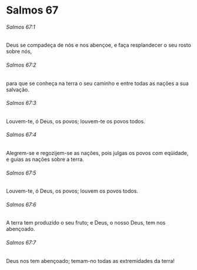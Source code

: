 # Salmos 67

###### Salmos 67:1

Deus se compadeça de nós e nos abençoe, e faça resplandecer o seu rosto sobre nós,

###### Salmos 67:2

para que se conheça na terra o seu caminho e entre todas as nações a sua salvação.

###### Salmos 67:3

Louvem-te, ó Deus, os povos; louvem-te os povos todos.

###### Salmos 67:4

Alegrem-se e regozijem-se as nações, pois julgas os povos com eqüidade, e guias as nações sobre a terra.

###### Salmos 67:5

Louvem-te, ó Deus, os povos; louvem os povos todos.

###### Salmos 67:6

A terra tem produzido o seu fruto; e Deus, o nosso Deus, tem nos abençoado.

###### Salmos 67:7

Deus nos tem abençoado; temam-no todas as extremidades da terra!

